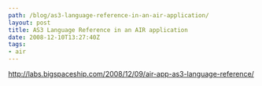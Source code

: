```yaml
---
path: /blog/as3-language-reference-in-an-air-application/
layout: post
title: AS3 Language Reference in an AIR application
date: 2008-12-10T13:27:40Z
tags:
- air
---
```


<p class="MsoPlainText"><a href="http://labs.bigspaceship.com/2008/12/09/air-app-as3-language-reference/">http://labs.bigspaceship.com/2008/12/09/air-app-as3-language-reference/</a></p>